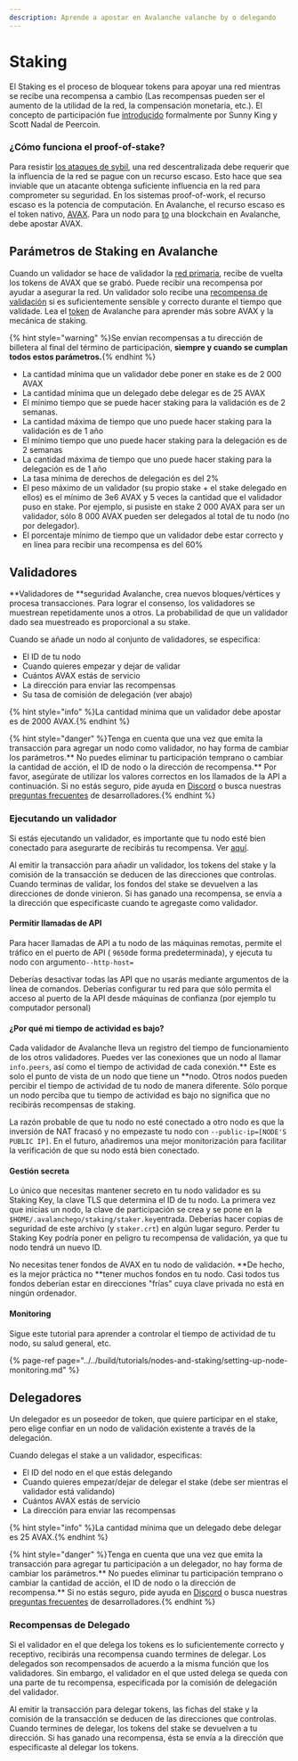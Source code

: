 ```yaml
---
description: Aprende a apostar en Avalanche valanche by o delegando
---
```


# Staking

El Staking es el proceso de bloquear tokens para apoyar una red mientras se recibe una recompensa a cambio \(Las recompensas pueden ser el aumento de la utilidad de la red, la compensación monetaria, etc.\). El concepto de participación fue [introducido](https://web.archive.org/web/20160306084128/https://peercoin.net/assets/paper/peercoin-paper.pdf) formalmente por Sunny King y Scott Nadal de Peercoin.

### ¿Cómo funciona el proof-of-stake?

Para resistir [los ataques de sybil](https://support.avalabs.org/en/articles/4064853-what-is-a-sybil-attack), una red descentralizada debe requerir que la influencia de la red se pague con un recurso escaso. Esto hace que sea inviable que un atacante obtenga suficiente influencia en la red para comprometer su seguridad. En los sistemas proof-of-work, el recurso escaso es la potencia de computación. En Avalanche, el recurso escaso es el token nativo, [AVAX](../../#avalanche-avax-token). Para un nodo para [to](http://support.avalabs.org/en/articles/4064704-what-is-a-blockchain-validator) una blockchain en Avalanche, debe apostar AVAX.

## Parámetros de Staking en Avalanche

Cuando un validador se hace de validador la [red primaria](http://support.avalabs.org/en/articles/4135650-what-is-the-primary-network), recibe de vuelta los tokens de AVAX que se grabó. Puede recibir una recompensa por ayudar a asegurar la red. Un validador solo recibe una [recompensa de validación](http://support.avalabs.org/en/articles/4587396-what-are-validator-staking-rewards) si es suficientemente sensible y correcto durante el tiempo que validade. Lea el [token](https://files.avalabs.org/papers/token.pdf) de Avalanche para aprender más sobre AVAX y la mecánica de staking.

{% hint style="warning" %}Se envían recompensas a tu dirección de billetera al final del término de participación, **siempre y cuando se cumplan todos estos parámetros.**{% endhint %}

* La cantidad mínima que un validador debe poner en stake es de 2 000 AVAX
* La cantidad mínima que un delegado debe delegar es de 25 AVAX
* El mínimo tiempo que se puede hacer staking para la validación es de 2 semanas.
* La cantidad máxima de tiempo que uno puede hacer staking para la validación es de 1 año
* El mínimo tiempo que uno puede hacer staking para la delegación es de 2 semanas
* La cantidad máxima de tiempo que uno puede hacer staking para la delegación es de 1 año
* La tasa mínima de derechos de delegación es del 2%
* El peso máximo de un validador \(su propio stake \+ el stake delegado en ellos\) es el mínimo de 3e6 AVAX y 5 veces la cantidad que el validador puso en stake. Por ejemplo, si pusiste en stake 2 000 AVAX para ser un validador, sólo 8 000 AVAX pueden ser delegados al total de tu nodo \(no por delegador\).
* El porcentaje mínimo de tiempo que un validador debe estar correcto y en línea para recibir una recompensa es del 60%

## Validadores

**Validadores de **seguridad Avalanche, crea nuevos bloques/vértices y procesa transacciones. Para lograr el consenso, los validadores se muestrean repetidamente unos a otros. La probabilidad de que un validador dado sea muestreado es proporcional a su stake.

Cuando se añade un nodo al conjunto de validadores, se especifica:

* El ID de tu nodo
* Cuando quieres empezar y dejar de validar
* Cuántos AVAX estás de servicio
* La dirección para enviar las recompensas
* Su tasa de comisión de delegación \(ver abajo\)

{% hint style="info" %}La cantidad mínima que un validador debe apostar es de 2000 AVAX.{% endhint %}

{% hint style="danger" %}Tenga en cuenta que una vez que emita la transacción para agregar un nodo como validador, no hay forma de cambiar los parámetros.** No puedes eliminar tu participación temprano o cambiar la cantidad de acción, el ID de nodo o la dirección de recompensa.** Por favor, asegúrate de utilizar los valores correctos en los llamados de la API a continuación. Si no estás seguro, pide ayuda en [Discord](https://chat.avax.network) o busca nuestras [preguntas frecuentes](http://support.avalabs.org/en/collections/2618154-developer-faq) de desarrolladores.{% endhint %}

### Ejecutando un validador<a id="running-a-validator"></a>

Si estás ejecutando un validador, es importante que tu nodo esté bien conectado para asegurarte de recibirás tu recompensa. Ver [aquí](http://support.avalabs.org/en/articles/4594192-networking-setup).

Al emitir la transacción para añadir un validador, los tokens del stake y la comisión de la transacción se deducen de las direcciones que controlas. Cuando terminas de validar, los fondos del stake se devuelven a las direcciones de donde vinieron. Si has ganado una recompensa, se envía a la dirección que especificaste cuando te agregaste como validador.

#### Permitir llamadas de API<a id="allow-api-calls"></a>

Para hacer llamadas de API a tu nodo de las máquinas remotas, permite el tráfico en el puerto de API \( `9650`de forma predeterminada\), y ejecuta tu nodo con argumento`--http-host=`

Deberías desactivar todas las API que no usarás mediante argumentos de la línea de comandos. Deberías configurar tu red para que sólo permita el acceso al puerto de la API desde máquinas de confianza \(por ejemplo tu computador personal\)

#### ¿Por qué mi tiempo de actividad es bajo?<a id="why-is-my-uptime-low"></a>

Cada validador de Avalanche lleva un registro del tiempo de funcionamiento de los otros validadores. Puedes ver las conexiones que un nodo al llamar `info.peers`, así como el tiempo de actividad de cada conexión.** Este es solo el punto de vista de un nodo que tiene un **nodo. Otros nodos pueden percibir el tiempo de actividad de tu nodo de manera diferente. Sólo porque un nodo perciba que tu tiempo de actividad es bajo no significa que no recibirás recompensas de staking.

La razón probable de que tu nodo no esté conectado a otro nodo es que la inversión de NAT fracasó y no empezaste tu nodo con `--public-ip=[NODE'S PUBLIC IP]`. En el futuro, añadiremos una mejor monitorización para facilitar la verificación de que su nodo está bien conectado.

#### Gestión secreta<a id="secret-management"></a>

Lo único que necesitas mantener secreto en tu nodo validador es su Staking Key, la clave TLS que determina el ID de tu nodo. La primera vez que inicias un nodo, la clave de participación se crea y se pone en la `$HOME/.avalanchego/staking/staker.key`entrada. Deberías hacer copias de seguridad de este archivo \(y `staker.crt`\) en algún lugar seguro. Perder tu Staking Key podría poner en peligro tu recompensa de validación, ya que tu nodo tendrá un nuevo ID.

No necesitas tener fondos de AVAX en tu nodo de validación. **De hecho, es la mejor práctica no **tener muchos fondos en tu nodo. Casi todos tus fondos deberían estar en direcciones "frías" cuya clave privada no está en ningún ordenador.

#### Monitoring<a id="monitoring"></a>

Sigue este tutorial para aprender a controlar el tiempo de actividad de tu nodo, su salud general, etc.

{% page-ref page="../../build/tutorials/nodes-and-staking/setting-up-node-monitoring.md" %}

## Delegadores

Un delegador es un poseedor de token, que quiere participar en el stake, pero elige confiar en un nodo de validación existente a través de la delegación.

Cuando delegas el stake a un validador, especificas:

* El ID del nodo en el que estás delegando
* Cuando quieres empezar/dejar de delegar el stake \(debe ser mientras el validador está validando\)
* Cuántos AVAX estás de servicio
* La dirección para enviar las recompensas

{% hint style="info" %}La cantidad mínima que un delegado debe delegar es 25 AVAX.{% endhint %}

{% hint style="danger" %}Tenga en cuenta que una vez que emita la transacción para agregar tu participación a un delegador, no hay forma de cambiar los parámetros.** No puedes eliminar tu participación temprano o cambiar la cantidad de acción, el ID de nodo o la dirección de recompensa.** Si no estás seguro, pide ayuda en [Discord](https://chat.avax.network) o busca nuestras [preguntas frecuentes](http://support.avalabs.org/en/collections/2618154-developer-faq) de desarrolladores.{% endhint %}

### Recompensas de Delegado<a id="delegator-rewards"></a>

Si el validador en el que delega los tokens es lo suficientemente correcto y receptivo, recibirás una recompensa cuando termines de delegar. Los delegados son recompensados de acuerdo a la misma función que los validadores. Sin embargo, el validador en el que usted delega se queda con una parte de tu recompensa, especificada por la comisión de delegación del validador.

Al emitir la transacción para delegar tokens, las fichas del stake y la comisión de la transacción se deducen de las direcciones que controlas. Cuando termines de delegar, los tokens del stake se devuelven a tu dirección. Si has ganado una recompensa, ésta se envía a la dirección que especificaste al delegar los tokens.

